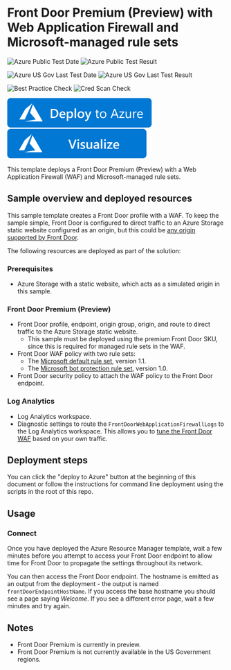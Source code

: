 # Front Door Premium (Preview) with Web Application Firewall and Microsoft-managed rule sets

![Azure Public Test Date](https://azurequickstartsservice.blob.core.windows.net/badges/201-front-door-premium-waf-managed/PublicLastTestDate.svg)
![Azure Public Test Result](https://azurequickstartsservice.blob.core.windows.net/badges/201-front-door-premium-waf-managed/PublicDeployment.svg)

![Azure US Gov Last Test Date](https://azurequickstartsservice.blob.core.windows.net/badges/201-front-door-premium-waf-managed/FairfaxLastTestDate.svg)
![Azure US Gov Last Test Result](https://azurequickstartsservice.blob.core.windows.net/badges/201-front-door-premium-waf-managed/FairfaxDeployment.svg)

![Best Practice Check](https://azurequickstartsservice.blob.core.windows.net/badges/201-front-door-premium-waf-managed/BestPracticeResult.svg)
![Cred Scan Check](https://azurequickstartsservice.blob.core.windows.net/badges/201-front-door-premium-waf-managed/CredScanResult.svg)

[![Deploy To Azure](https://raw.githubusercontent.com/Azure/azure-quickstart-templates/master/1-CONTRIBUTION-GUIDE/images/deploytoazure.svg?sanitize=true)](https://portal.azure.com/#create/Microsoft.Template/uri/https%3A%2F%2Fraw.githubusercontent.com%2FAzure%2Fazure-quickstart-templates%2Fmaster%2F201-front-door-premium-waf-managed%2Fazuredeploy.json)  [![Visualize](https://raw.githubusercontent.com/Azure/azure-quickstart-templates/master/1-CONTRIBUTION-GUIDE/images/visualizebutton.svg?sanitize=true)](http://armviz.io/#/?load=https%3A%2F%2Fraw.githubusercontent.com%2FAzure%2Fazure-quickstart-templates%2Fmaster%2F201-front-door-premium-waf-managed%2Fazuredeploy.json)

This template deploys a Front Door Premium (Preview) with a Web Application Firewall (WAF) and Microsoft-managed rule sets.

## Sample overview and deployed resources

This sample template creates a Front Door profile with a WAF. To keep the sample simple, Front Door is configured to direct traffic to an Azure Storage static website configured as an origin, but this could be [any origin supported by Front Door](https://docs.microsoft.com/azure/frontdoor/standard-premium/concept-origin).

The following resources are deployed as part of the solution:

### Prerequisites
- Azure Storage with a static website, which acts as a simulated origin in this sample.

### Front Door Premium (Preview)
- Front Door profile, endpoint, origin group, origin, and route to direct traffic to the Azure Storage static website.
  - This sample must be deployed using the premium Front Door SKU, since this is required for managed rule sets in the WAF.
- Front Door WAF policy with two rule sets:
  - The [Microsoft default rule set](https://docs.microsoft.com/azure/web-application-firewall/afds/afds-overview#azure-managed-rule-sets), version 1.1.
  - The [Microsoft bot protection rule set](https://docs.microsoft.com/azure/web-application-firewall/afds/afds-overview#bot-protection-rule-set-preview), version 1.0.
- Front Door security policy to attach the WAF policy to the Front Door endpoint.

### Log Analytics
- Log Analytics workspace.
- Diagnostic settings to route the `FrontDoorWebApplicationFirewallLogs` to the Log Analytics workspace. This allows you to [tune the Front Door WAF](https://docs.microsoft.com/azure/web-application-firewall/afds/waf-front-door-tuning) based on your own traffic.

## Deployment steps

You can click the "deploy to Azure" button at the beginning of this document or follow the instructions for command line deployment using the scripts in the root of this repo.

## Usage

### Connect

Once you have deployed the Azure Resource Manager template, wait a few minutes before you attempt to access your Front Door endpoint to allow time for Front Door to propagate the settings throughout its network.

You can then access the Front Door endpoint. The hostname is emitted as an output from the deployment - the output is named `frontDoorEndpointHostName`. If you access the base hostname you should see a page saying _Welcome_. If you see a different error page, wait a few minutes and try again.

## Notes

- Front Door Premium is currently in preview.
- Front Door Premium is not currently available in the US Government regions.
